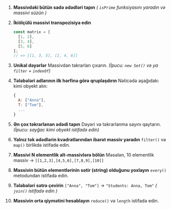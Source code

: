 

1. **Massivdəki bütün sadə ədədləri tapın**
   *( `isPrime` funksiyasını yaradın və massivi süzün )*

2. **İkiölçülü massivi transpozisiya edin**

   ```js
   const matrix = [
     [1, 2],
     [3, 4],
     [5, 6]
   ];
   // => [[1, 3, 5], [2, 4, 6]]
   ```

3. **Unikal dəyərlər**
   Massivdən təkrarları çıxarın.
   *(İpucu: `new Set()` və ya `filter` + `indexOf`)*

4. **Tələbələri adlarının ilk hərfinə görə qruplaşdırın**
   Nəticədə aşağıdakı kimi obyekt alın:

   ```js
   {
     A: ["Anna"],
     T: ["Tom"],
     ...
   }
   ```

5. **Ən çox təkrarlanan ədədi tapın**
   Dəyəri və təkrarlanma sayını qaytarın.
   *(İpucu: sayğac kimi obyekt istifadə edin)*

6. **Yalnız tək ədədlərin kvadratlarından ibarət massiv yaradın**
   `filter()` və `map()` birlikdə istifadə edin.

7. **Massivi N elementlik alt-massivlərə bölün**
   Məsələn, 10 elementlik massiv → `[[1,2,3],[4,5,6],[7,8,9],[10]]`

8. **Massivin bütün elementlərinin sətir (string) olduğunu yoxlayın**
   `every()` metodundan istifadə edin.

9. **Tələbələri sətrə çevirin**
   `["Anna", "Tom"]` → `"Students: Anna, Tom"`
   *( `join()` istifadə edin )*

10. **Massivin orta qiymətini hesablayın**
    `reduce()` və `length` istifadə edin.


